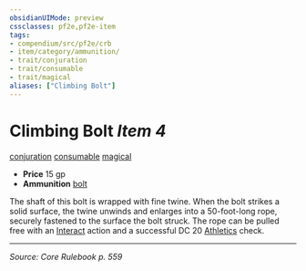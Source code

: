 ```yaml
---
obsidianUIMode: preview
cssclasses: pf2e,pf2e-item
tags:
- compendium/src/pf2e/crb
- item/category/ammunition/
- trait/conjuration
- trait/consumable
- trait/magical
aliases: ["Climbing Bolt"]
---
```

# Climbing Bolt *Item 4*  
[conjuration](rules/traits/conjuration.md "Conjuration School Trait")  [consumable](rules/traits/consumable.md "Consumable Item Trait")  [magical](rules/traits/magical.md "Magical Item Trait")  

- **Price** 15 gp
- **Ammunition** [bolt](compendium/equipment/items/bolt.md)

The shaft of this bolt is wrapped with fine twine. When the bolt strikes a solid surface, the twine unwinds and enlarges into a 50-foot-long rope, securely fastened to the surface the bolt struck. The rope can be pulled free with an [Interact](rules/actions/interact.md) action and a successful DC 20 [Athletics](compendium/skills.md#Athletics) check.


---
*Source: Core Rulebook p. 559*